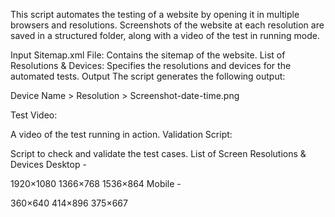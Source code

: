 This script automates the testing of a website by opening it in multiple browsers and resolutions. Screenshots of the website at each resolution are saved in a structured folder, along with a video of the test in running mode.

Input
Sitemap.xml File: Contains the sitemap of the website.
List of Resolutions & Devices: Specifies the resolutions and devices for the automated tests.
Output
The script generates the following output:

Device Name > Resolution > Screenshot-date-time.png

Test Video:

A video of the test running in action.
Validation Script:

Script to check and validate the test cases.
List of Screen Resolutions & Devices
Desktop -

1920×1080
1366×768
1536×864
Mobile -

360×640
414×896
375×667